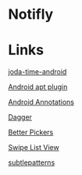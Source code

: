 Notifly
=======

Links
=====

[joda-time-android](https://github.com/dlew/joda-time-android)

[Android apt plugin](https://bitbucket.org/hvisser/android-apt)

[Android Annotations](https://github.com/excilys/androidannotations)

[Dagger](http://square.github.io/dagger/)

[Better Pickers](https://github.com/derekbrameyer/android-betterpickers)

[Swipe List View](https://github.com/47deg/android-swipelistview)

[subtlepatterns](http://subtlepatterns.com)

